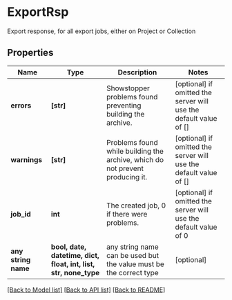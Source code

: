 # ExportRsp

Export response, for all export jobs, either on Project or Collection

## Properties
Name | Type | Description | Notes
------------ | ------------- | ------------- | -------------
**errors** | **[str]** | Showstopper problems found preventing building the archive. | [optional]  if omitted the server will use the default value of []
**warnings** | **[str]** | Problems found while building the archive, which do not prevent producing it. | [optional]  if omitted the server will use the default value of []
**job_id** | **int** | The created job, 0 if there were problems. | [optional]  if omitted the server will use the default value of 0
**any string name** | **bool, date, datetime, dict, float, int, list, str, none_type** | any string name can be used but the value must be the correct type | [optional]

[[Back to Model list]](../README.md#documentation-for-models) [[Back to API list]](../README.md#documentation-for-api-endpoints) [[Back to README]](../README.md)


